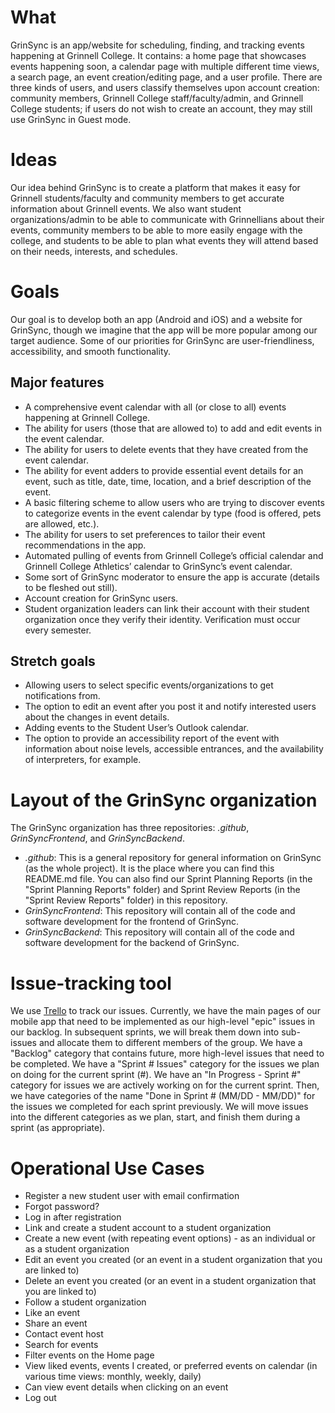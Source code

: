 # What #
GrinSync is an app/website for scheduling, finding, and tracking events happening at Grinnell College. It contains: a home page that showcases events happening soon, a calendar page with multiple different time views, a search page, an event creation/editing page, and a user profile. There are three kinds of users, and users classify themselves upon account creation: community members, Grinnell College staff/faculty/admin, and Grinnell College students; if users do not wish to create an account, they may still use GrinSync in Guest mode.  

# Ideas #
Our idea behind GrinSync is to create a platform that makes it easy for Grinnell students/faculty and community members to get accurate information about Grinnell events. We also want student organizations/admin to be able to communicate with Grinnellians about their events, community members to be able to more easily engage with the college, and students to be able to plan what events they will attend based on their needs, interests, and schedules.

# Goals #
Our goal is to develop both an app (Android and iOS) and a website for GrinSync, though we imagine that the app will be more popular among our target audience. Some of our priorities for GrinSync are user-friendliness, accessibility, and smooth functionality.

## Major features ##
- A comprehensive event calendar with all (or close to all) events happening at Grinnell College.
- The ability for users (those that are allowed to) to add and edit events in the event calendar.
- The ability for users to delete events that they have created from the event calendar.
- The ability for event adders to provide essential event details for an event, such as title, date, time, location, and a brief description of the event.
- A basic filtering scheme to allow users who are trying to discover events to categorize events in the event calendar by type (food is offered, pets are allowed, etc.).
- The ability for users to set preferences to tailor their event recommendations in the app. 
- Automated pulling of events from Grinnell College’s official calendar and Grinnell College Athletics’ calendar to GrinSync’s event calendar. 
- Some sort of GrinSync moderator to ensure the app is accurate (details to be fleshed out still). 
- Account creation for GrinSync users.
- Student organization leaders can link their account with their student organization once they verify their identity. Verification must occur every semester. 

## Stretch goals ##
- Allowing users to select specific events/organizations to get notifications from.
- The option to edit an event after you post it and notify interested users about the changes in event details.
- Adding events to the Student User’s Outlook calendar.
- The option to provide an accessibility report of the event with information about noise levels, accessible entrances, and the availability of interpreters, for example.

# Layout of the GrinSync organization #
The GrinSync organization has three repositories: *.github*, *GrinSyncFrontend*, and *GrinSyncBackend*. 
- *.github*: This is a general repository for general information on GrinSync (as the whole project). It is the place where you can find this README.md file. You can also find our Sprint Planning Reports (in the "Sprint Planning Reports" folder) and Sprint Review Reports (in the "Sprint Review Reports" folder) in this repository.
- *GrinSyncFrontend*: This repository will contain all of the code and software development for the frontend of GrinSync.
- *GrinSyncBackend*: This repository will contain all of the code and software development for the backend of GrinSync.

# Issue-tracking tool #
We use [Trello](https://trello.com/b/uRb8HI8c/grinsync) to track our issues. Currently, we have the main pages of our mobile app that need to be implemented as our high-level "epic" issues in our backlog. In subsequent sprints, we will break them down into sub-issues and allocate them to different members of the group. We have a "Backlog" category that contains future, more high-level issues that need to be completed. We have a "Sprint # Issues" category for the issues we plan on doing for the current sprint (#). We have an "In Progress - Sprint #" category for issues we are actively working on for the current sprint. Then, we have categories of the name "Done in Sprint # (MM/DD - MM/DD)" for the issues we completed for each sprint previously. We will move issues into the different categories as we plan, start, and finish them during a sprint (as appropriate). 

# Operational Use Cases #
- Register a new student user with email confirmation
- Forgot password?
- Log in after registration
- Link and create a student account to a student organization
- Create a new event (with repeating event options) - as an individual or as a student organization
- Edit an event you created (or an event in a student organization that you are linked to)
- Delete an event you created (or an event in a student organization that you are linked to)
- Follow a student organization
- Like an event
- Share an event
- Contact event host
- Search for events
- Filter events on the Home page
- View liked events, events I created, or preferred events on calendar (in various time views: monthly, weekly, daily) 
- Can view event details when clicking on an event
- Log out
